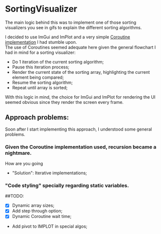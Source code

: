 # SortingVisualizer
The main logic behind this was to implement one of those sorting visualizers
you see in gifs to explain the different sorting algorithms.

I decided to use ImGui and ImPlot and a very simple 
[Coroutine implementation](https://github.com/RandyGaul/kk_slides) I had stumble upon.  
The use of Coroutines seemed adequate here given the general flowchart I had in mind for a sorting visualizer:

- Do 1 iteration of the current sorting algorithm;
- Pause this iteration process;
- Render the current state of the sorting array, highlighting the current element being compared;
- Resume the sorting algorithm;
- Repeat until array is sorted;

With this logic in mind, the choice for ImGui and ImPlot for rendering the UI
seemed obvious since they render the screen every frame.

## Approach problems:
Soon after I start implementing this approach, I understood some general problems.

### Given the Coroutine implementation used, recursion became a nightmare. 
How are you going 
- "Solution": Iterative implementations;

### "Code styling" specially regarding static variables.

##TODO: 
 - [x] Dynamic array sizes;
 - [x] Add step through option;
 - [x] Dynamic Coroutine wait time;
 - Add pivot to IMPLOT in special algos;
